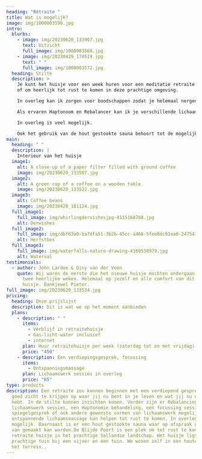 ```yaml
---
heading: "Retraite "
title: Wat is mogelijk?
image: img/1000003590.jpg
intro:
  blurbs:
    - image: img/20230620_133907.jpg
      text: Uitzicht
      full_image: img/1000003568.jpg
    - image: img/20230429_174519.jpg
      text: " "
      full_image: img/1000003572.jpg
  heading: Stilte
  description: >
    Je kunt het huisje voor een week huren voor een meditatie retraite op jezelf
    of om heerlijk tot rust te komen in deze prachtige omgeving.

    In overleg kan ik zorgen voor boodschappen zodat je helemaal nergens heen hoeft.

    Als ervaren Haptonoom en Rebalancer kan ik je verschillende lichaamsgerichte sessies aanbieden (zie ook www.praktijkdepoort.nl).

    In overleg is veel mogelijk. 

    Ook het gebruik van de hout gestookte sauna behoort tot de mogelijkheden. 
main:
  heading: " "
  description: |
    Interieur van het huisje
  image1:
    alt: A close-up of a paper filter filled with ground coffee
    image: img/20230620_133507.jpg
  image2:
    alt: A green cup of a coffee on a wooden table
    image: img/20230620_133522.jpg
  image3:
    alt: Coffee beans
    image: img/20230420_181124.jpg
  full_image1:
    full_image: img/whirlingdervishesjpg-4115168788.jpg
    alt: Derwishes
  full_image2:
    full_image: img/dbf63a0-ba7dfa51-3b2b-45cc-a466-5fee8dc91ea0-2475470640.jpg
    alt: Herfstbos
  full_image3:
    full_image: img/waterfalls-nature-drawing-4169538979.jpg
    alt: Waterval
testimonials:
  - author: John Lardee & Diny van der Veen
    quote: Wij waren de eerste die het nieuwe huisje mochten ondergaan. Het ware
      twee heerlijke weken. Helemaal op jezelf en alle comfort van dit retraite
      huisje. Dankjewel Pieter.
full_image: img/20230620_133534.jpg
pricing:
  heading: Onze prijslijst
  description: Dit is wat we op het moment aanbieden
  plans:
    - description: " "
      items:
        - Verblijf in retraitehuisje
        - Gas-licht-water inclusief
        - internet
      plan: Huur retraitehuisje per week (zaterdag tot en met vrijdag)
      price: "450"
    - description: Een verdiepingsgesprek, focussing
      items:
        - Ontspanningsmassage
      plan: Lichaamswerk sessies in overleg
      price: "65"
type: products
description: Een retraite zou kunnen beginnen met een verdiepend gesprek, om
  goed zicht te krijgen op waar jij nu bent in je leven en wat jij nu nodig
  hebt. In de stilte kunnen inzichten komen. Verder zijn er Rebalancing
  lichaamswerk sessies, een Haptonomie behandeling, een focussing sessie, en
  spiegelgesprek of ook andere gewenste vormen van lichaamswerk mogelijk. Een
  ontspannende lichaamsmassage kan helpen tot rust te komen. In overleg is veel
  mogelijk. Daarnaast is er een hout gestookte sauna waar op afspraak gebruik
  van gemaakt kan worden.De Blijde Poort is een plek om tot rust te komen in ons
  retraite huisje in het prachtige Sallandse landschap. Het huisje ligt in een
  prachtige tuin bij een vijver en een tuin. We wonen zelf in een houten huis op
  het terrein..
---
```


